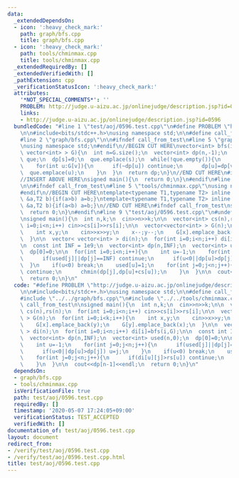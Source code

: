 ```yaml
---
data:
  _extendedDependsOn:
  - icon: ':heavy_check_mark:'
    path: graph/bfs.cpp
    title: graph/bfs.cpp
  - icon: ':heavy_check_mark:'
    path: tools/chminmax.cpp
    title: tools/chminmax.cpp
  _extendedRequiredBy: []
  _extendedVerifiedWith: []
  _pathExtension: cpp
  _verificationStatusIcon: ':heavy_check_mark:'
  attributes:
    '*NOT_SPECIAL_COMMENTS*': ''
    PROBLEM: http://judge.u-aizu.ac.jp/onlinejudge/description.jsp?id=0596
    links:
    - http://judge.u-aizu.ac.jp/onlinejudge/description.jsp?id=0596
  bundledCode: "#line 1 \"test/aoj/0596.test.cpp\"\n#define PROBLEM \"http://judge.u-aizu.ac.jp/onlinejudge/description.jsp?id=0596\"\
    \n\n#include<bits/stdc++.h>\nusing namespace std;\n\n#define call_from_test\n\
    #line 2 \"graph/bfs.cpp\"\n\n#ifndef call_from_test\n#line 5 \"graph/bfs.cpp\"\
    \nusing namespace std;\n#endif\n//BEGIN CUT HERE\nvector<int> bfs(int s,vector<\
    \ vector<int> > G){\n  int n=G.size();\n  vector<int> dp(n,-1);\n  queue<int>\
    \ que;\n  dp[s]=0;\n  que.emplace(s);\n  while(!que.empty()){\n    int v=que.front();que.pop();\n\
    \    for(int u:G[v]){\n      if(~dp[u]) continue;\n      dp[u]=dp[v]+1;\n    \
    \  que.emplace(u);\n    }\n  }\n  return dp;\n}\n//END CUT HERE\n#ifndef call_from_test\n\
    //INSERT ABOVE HERE\nsigned main(){\n  return 0;\n}\n#endif\n#line 2 \"tools/chminmax.cpp\"\
    \n\n#ifndef call_from_test\n#line 5 \"tools/chminmax.cpp\"\nusing namespace std;\n\
    #endif\n//BEGIN CUT HERE\ntemplate<typename T1,typename T2> inline void chmin(T1\
    \ &a,T2 b){if(a>b) a=b;}\ntemplate<typename T1,typename T2> inline void chmax(T1\
    \ &a,T2 b){if(a<b) a=b;}\n//END CUT HERE\n#ifndef call_from_test\nsigned main(){\n\
    \  return 0;\n}\n#endif\n#line 9 \"test/aoj/0596.test.cpp\"\n#undef call_from_test\n\
    \nsigned main(){\n  int n,k;\n  cin>>n>>k;\n\n  vector<int> cs(n),rs(n);\n  for(int\
    \ i=0;i<n;i++) cin>>cs[i]>>rs[i];\n\n  vector<vector<int> > G(n);\n  for(int i=0;i<k;i++){\n\
    \    int x,y;\n    cin>>x>>y;\n    x--;y--;\n    G[x].emplace_back(y);\n    G[y].emplace_back(x);\n\
    \  }\n\n  vector< vector<int> > di(n);\n  for(int i=0;i<n;i++) di[i]=bfs(i,G);\n\
    \n  const int INF = 1e9;\n  vector<int> dp(n,INF);\n  vector<int> used(n,0);\n\
    \  dp[0]=0;\n\n  for(int i=0;i<n;i++){\n    int u=-1;\n    for(int j=0;j<n;j++){\n\
    \      if(used[j]||dp[j]==INF) continue;\n      if(u<0||dp[u]>dp[j]) u=j;\n  \
    \  }\n    if(u<0) break;\n    used[u]=1;\n    for(int j=0;j<n;j++){\n      if(di[u][j]>rs[u])\
    \ continue;\n      chmin(dp[j],dp[u]+cs[u]);\n    }\n  }\n\n  cout<<dp[n-1]<<endl;\n\
    \  return 0;\n}\n"
  code: "#define PROBLEM \"http://judge.u-aizu.ac.jp/onlinejudge/description.jsp?id=0596\"\
    \n\n#include<bits/stdc++.h>\nusing namespace std;\n\n#define call_from_test\n\
    #include \"../../graph/bfs.cpp\"\n#include \"../../tools/chminmax.cpp\"\n#undef\
    \ call_from_test\n\nsigned main(){\n  int n,k;\n  cin>>n>>k;\n\n  vector<int>\
    \ cs(n),rs(n);\n  for(int i=0;i<n;i++) cin>>cs[i]>>rs[i];\n\n  vector<vector<int>\
    \ > G(n);\n  for(int i=0;i<k;i++){\n    int x,y;\n    cin>>x>>y;\n    x--;y--;\n\
    \    G[x].emplace_back(y);\n    G[y].emplace_back(x);\n  }\n\n  vector< vector<int>\
    \ > di(n);\n  for(int i=0;i<n;i++) di[i]=bfs(i,G);\n\n  const int INF = 1e9;\n\
    \  vector<int> dp(n,INF);\n  vector<int> used(n,0);\n  dp[0]=0;\n\n  for(int i=0;i<n;i++){\n\
    \    int u=-1;\n    for(int j=0;j<n;j++){\n      if(used[j]||dp[j]==INF) continue;\n\
    \      if(u<0||dp[u]>dp[j]) u=j;\n    }\n    if(u<0) break;\n    used[u]=1;\n\
    \    for(int j=0;j<n;j++){\n      if(di[u][j]>rs[u]) continue;\n      chmin(dp[j],dp[u]+cs[u]);\n\
    \    }\n  }\n\n  cout<<dp[n-1]<<endl;\n  return 0;\n}\n"
  dependsOn:
  - graph/bfs.cpp
  - tools/chminmax.cpp
  isVerificationFile: true
  path: test/aoj/0596.test.cpp
  requiredBy: []
  timestamp: '2020-05-07 17:24:05+09:00'
  verificationStatus: TEST_ACCEPTED
  verifiedWith: []
documentation_of: test/aoj/0596.test.cpp
layout: document
redirect_from:
- /verify/test/aoj/0596.test.cpp
- /verify/test/aoj/0596.test.cpp.html
title: test/aoj/0596.test.cpp
---
```

